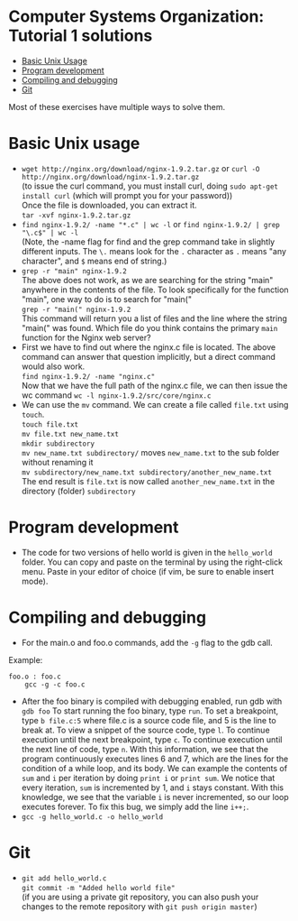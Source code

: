 # Computer Systems Organization: Tutorial 1 solutions

- [Basic Unix Usage](#basic-unix-usage)
- [Program development](#program-development)
- [Compiling and debugging](#compiling-and-debugging)
- [Git](#git)

Most of these exercises have multiple ways to solve them.

# Basic Unix usage

* `wget http://nginx.org/download/nginx-1.9.2.tar.gz` or `curl -O http://nginx.org/download/nginx-1.9.2.tar.gz`  
(to issue the curl command, you must install curl, doing `sudo apt-get install curl` (which will prompt you for your password))  
Once the file is downloaded, you can extract it.  
`tar -xvf nginx-1.9.2.tar.gz`
* `find nginx-1.9.2/ -name "*.c" | wc -l` or `find nginx-1.9.2/ | grep "\.c$" | wc -l`  
(Note, the -name flag for find and the grep command take in slightly different inputs. The `\.` means look for the `.` character as `.` means "any character", and `$` means end of string.)
* `grep -r "main" nginx-1.9.2`  
The above does not work, as we are searching for the string "main" anywhere in the contents of the file. To look specifically for the function "main", one way to do is to search for "main("  
`grep -r "main(" nginx-1.9.2`  
This command will return you a list of files and the line where the string "main(" was found. Which file do you think contains the primary `main` function for the Nginx web server?
* First we have to find out where the nginx.c file is located. The above command can answer that question implicitly, but a direct command would also work.  
`find nginx-1.9.2/ -name "nginx.c"`  
Now that we have the full path of the nginx.c file, we can then issue the wc command
`wc -l nginx-1.9.2/src/core/nginx.c`
* We can use the `mv` command. We can create a file called `file.txt` using `touch`.  
`touch file.txt`  
`mv file.txt new_name.txt`  
`mkdir subdirectory`  
`mv new_name.txt subdirectory/` moves `new_name.txt` to the sub folder without renaming it  
`mv subdirectory/new_name.txt subdirectory/another_new_name.txt`  
The end result is `file.txt` is now called `another_new_name.txt` in the directory (folder) `subdirectory`

# Program development

* The code for two versions of hello world is given in the `hello_world` folder. You can copy and paste on the terminal by using the right-click menu. Paste in your editor of choice (if vim, be sure to enable insert mode).

# Compiling and debugging

* For the main.o and foo.o commands, add the `-g` flag to the gdb call.

Example:

```
foo.o : foo.c
    gcc -g -c foo.c
```
* After the foo binary is compiled with debugging enabled, run gdb with `gdb foo`
To start running the foo binary, type `run`.
To set a breakpoint, type `b file.c:5` where file.c is a source code file, and 5 is the line to break at.
To view a snippet of the source code, type `l`.
To continue execution until the next breakpoint, type `c`.
To continue execution until the next line of code, type `n`.
With this information, we see that the program continuously executes lines 6 and 7, which are the lines for the condition of a while loop, and its body. We can example the contents of `sum` and `i` per iteration by doing `print i` or `print sum`. We notice that every iteration, `sum` is incremented by 1, and `i` stays constant. With this knowledge, we see that the variable `i` is never incremented, so our loop executes forever. To fix this bug, we simply add the line `i++;`.
* `gcc -g hello_world.c -o hello_world`

# Git

* `git add hello_world.c`  
`git commit -m "Added hello world file"`  
(if you are using a private git repository, you can also push your changes to the remote repository with `git push origin master`)
